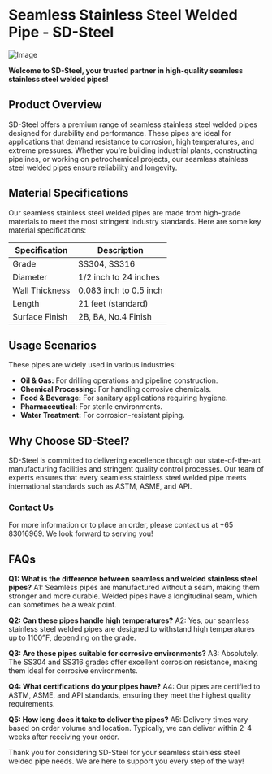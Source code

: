 # Seamless Stainless Steel Welded Pipe - SD-Steel

![Image](https://github.com/user-attachments/assets/2567258e-e124-4816-932d-1809bd27ef0b)

**Welcome to SD-Steel, your trusted partner in high-quality seamless stainless steel welded pipes!**

## Product Overview
SD-Steel offers a premium range of seamless stainless steel welded pipes designed for durability and performance. These pipes are ideal for applications that demand resistance to corrosion, high temperatures, and extreme pressures. Whether you're building industrial plants, constructing pipelines, or working on petrochemical projects, our seamless stainless steel welded pipes ensure reliability and longevity.

## Material Specifications
Our seamless stainless steel welded pipes are made from high-grade materials to meet the most stringent industry standards. Here are some key material specifications:

| Specification | Description |
|---------------|-------------|
| Grade         | SS304, SS316 |
| Diameter      | 1/2 inch to 24 inches |
| Wall Thickness | 0.083 inch to 0.5 inch |
| Length        | 21 feet (standard) |
| Surface Finish | 2B, BA, No.4 Finish |

## Usage Scenarios
These pipes are widely used in various industries:
- **Oil & Gas:** For drilling operations and pipeline construction.
- **Chemical Processing:** For handling corrosive chemicals.
- **Food & Beverage:** For sanitary applications requiring hygiene.
- **Pharmaceutical:** For sterile environments.
- **Water Treatment:** For corrosion-resistant piping.

## Why Choose SD-Steel?
SD-Steel is committed to delivering excellence through our state-of-the-art manufacturing facilities and stringent quality control processes. Our team of experts ensures that every seamless stainless steel welded pipe meets international standards such as ASTM, ASME, and API.

### Contact Us
For more information or to place an order, please contact us at +65 83016969. We look forward to serving you!

## FAQs
**Q1: What is the difference between seamless and welded stainless steel pipes?**
A1: Seamless pipes are manufactured without a seam, making them stronger and more durable. Welded pipes have a longitudinal seam, which can sometimes be a weak point.

**Q2: Can these pipes handle high temperatures?**
A2: Yes, our seamless stainless steel welded pipes are designed to withstand high temperatures up to 1100°F, depending on the grade.

**Q3: Are these pipes suitable for corrosive environments?**
A3: Absolutely. The SS304 and SS316 grades offer excellent corrosion resistance, making them ideal for corrosive environments.

**Q4: What certifications do your pipes have?**
A4: Our pipes are certified to ASTM, ASME, and API standards, ensuring they meet the highest quality requirements.

**Q5: How long does it take to deliver the pipes?**
A5: Delivery times vary based on order volume and location. Typically, we can deliver within 2-4 weeks after receiving your order.

Thank you for considering SD-Steel for your seamless stainless steel welded pipe needs. We are here to support you every step of the way!